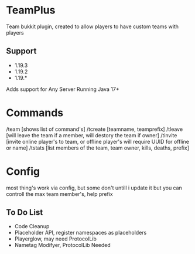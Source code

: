 # TeamPlus
Team bukkit plugin, created to allow players to have custom teams with players


## Support
  - 1.19.3
  - 1.19.2
  - 1.19.*
  
  Adds support for Any Server Running Java 17+
  
# Commands
  /team [shows list of command's]
  /tcreate [teamname, teamprefix]
  /tleave [will leave the team if a member, will destory the team if owner]
  /tinvite [invite online player's to team, or offline player's will require UUID for offline or name]
  /tstats [list members of the team, team owner, kills, deaths, prefix]
  
# Config 
  most thing's work via config, but some don't untill i update it
  but you can controll the max team member's, help prefix 

## To Do List
  - Code Cleanup
  - Placeholder API, register namespaces as placeholders
  - Playerglow, may need ProtocolLib
  - Nametag Modifyer, ProtocolLib Needed
